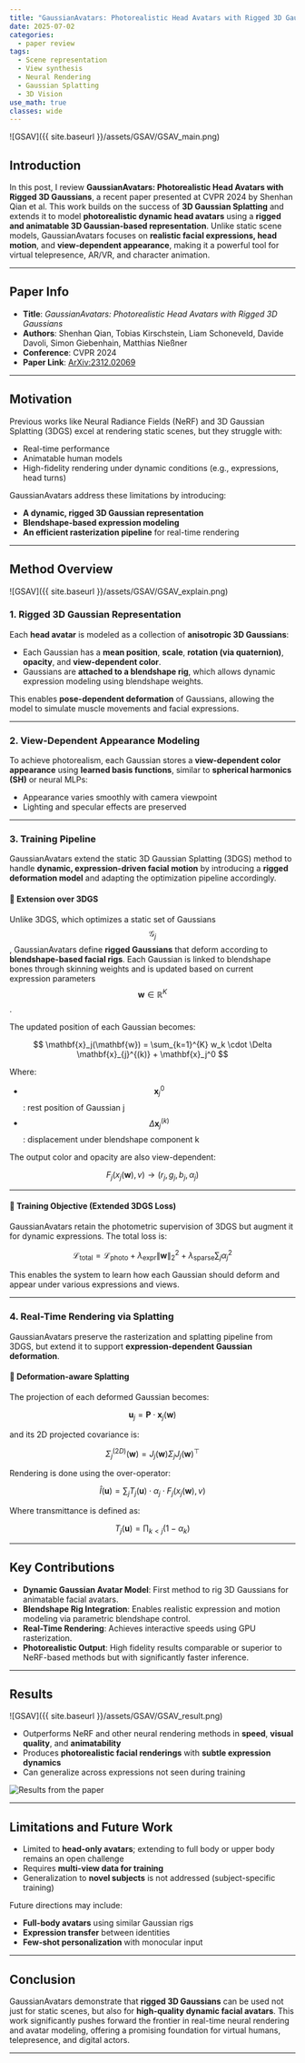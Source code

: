 ```yaml
---
title: "GaussianAvatars: Photorealistic Head Avatars with Rigged 3D Gaussians"
date: 2025-07-02
categories:
  - paper review
tags:
  - Scene representation
  - View synthesis
  - Neural Rendering
  - Gaussian Splatting
  - 3D Vision
use_math: true
classes: wide
---
```


![GSAV]({{ site.baseurl }}/assets/GSAV/GSAV_main.png)

## Introduction

In this post, I review **GaussianAvatars: Photorealistic Head Avatars with Rigged 3D Gaussians**, a recent paper presented at CVPR 2024 by Shenhan Qian et al. This work builds on the success of **3D Gaussian Splatting** and extends it to model **photorealistic dynamic head avatars** using a **rigged and animatable 3D Gaussian-based representation**. Unlike static scene models, GaussianAvatars focuses on **realistic facial expressions, head motion**, and **view-dependent appearance**, making it a powerful tool for virtual telepresence, AR/VR, and character animation.

---

## Paper Info

- **Title**: *GaussianAvatars: Photorealistic Head Avatars with Rigged 3D Gaussians*
- **Authors**: Shenhan Qian, Tobias Kirschstein, Liam Schoneveld, Davide Davoli, Simon Giebenhain, Matthias Nießner  
- **Conference**: CVPR 2024  
- **Paper Link**: [ArXiv:2312.02069](https://arxiv.org/abs/2312.02069)

---

## Motivation

Previous works like Neural Radiance Fields (NeRF) and 3D Gaussian Splatting (3DGS) excel at rendering static scenes, but they struggle with:
- Real-time performance
- Animatable human models
- High-fidelity rendering under dynamic conditions (e.g., expressions, head turns)

GaussianAvatars address these limitations by introducing:
- **A dynamic, rigged 3D Gaussian representation**
- **Blendshape-based expression modeling**
- **An efficient rasterization pipeline** for real-time rendering

---

## Method Overview

![GSAV]({{ site.baseurl }}/assets/GSAV/GSAV_explain.png)

### 1. **Rigged 3D Gaussian Representation**

Each **head avatar** is modeled as a collection of **anisotropic 3D Gaussians**:
- Each Gaussian has a **mean position**, **scale**, **rotation (via quaternion)**, **opacity**, and **view-dependent color**.
- Gaussians are **attached to a blendshape rig**, which allows dynamic expression modeling using blendshape weights.
  
This enables **pose-dependent deformation** of Gaussians, allowing the model to simulate muscle movements and facial expressions.

---

### 2. **View-Dependent Appearance Modeling**

To achieve photorealism, each Gaussian stores a **view-dependent color appearance** using **learned basis functions**, similar to **spherical harmonics (SH)** or neural MLPs:
- Appearance varies smoothly with camera viewpoint
- Lighting and specular effects are preserved

---

### 3. **Training Pipeline**

GaussianAvatars extend the static 3D Gaussian Splatting (3DGS) method to handle **dynamic, expression-driven facial motion** by introducing a **rigged deformation model** and adapting the optimization pipeline accordingly.

#### 🔄 Extension over 3DGS

Unlike 3DGS, which optimizes a static set of Gaussians $$ \mathcal{G}_j $$, GaussianAvatars define **rigged Gaussians** that deform according to **blendshape-based facial rigs**. Each Gaussian is linked to blendshape bones through skinning weights and is updated based on current expression parameters $$ \mathbf{w} \in \mathbb{R}^K $$.

The updated position of each Gaussian becomes:

$$
\mathbf{x}_j(\mathbf{w}) = \sum_{k=1}^{K} w_k \cdot \Delta \mathbf{x}_{j}^{(k)} + \mathbf{x}_j^0
$$

Where:
- $$ \mathbf{x}_j^0 $$: rest position of Gaussian j
- $$ \Delta \mathbf{x}_j^{(k)} $$: displacement under blendshape component k

The output color and opacity are also view-dependent:

$$
F_j(x_j(\mathbf{w}), v) \rightarrow (r_j, g_j, b_j, \alpha_j)
$$

---

#### 🎯 Training Objective (Extended 3DGS Loss)

GaussianAvatars retain the photometric supervision of 3DGS but augment it for dynamic expressions. The total loss is:

$$
\mathcal{L}_{\text{total}} = \mathcal{L}_{\text{photo}} + \lambda_{\text{expr}} \| \mathbf{w} \|_2^2 + \lambda_{\text{sparse}} \sum_j \alpha_j^2
$$

This enables the system to learn how each Gaussian should deform and appear under various expressions and views.

---

### 4. **Real-Time Rendering via Splatting**

GaussianAvatars preserve the rasterization and splatting pipeline from 3DGS, but extend it to support **expression-dependent Gaussian deformation**.

#### 🧠 Deformation-aware Splatting

The projection of each deformed Gaussian becomes:

$$
\mathbf{u}_j = \mathbf{P} \cdot \mathbf{x}_j(\mathbf{w})
$$

and its 2D projected covariance is:

$$
\Sigma_j^{(2D)}(\mathbf{w}) = J_j(\mathbf{w}) \Sigma_j J_j(\mathbf{w})^\top
$$

Rendering is done using the over-operator:

$$
\hat{I}(\mathbf{u}) = \sum_{j} T_j(\mathbf{u}) \cdot \alpha_j \cdot F_j(x_j(\mathbf{w}), v)
$$

Where transmittance is defined as:

$$
T_j(\mathbf{u}) = \prod_{k < j} (1 - \alpha_k)
$$

---


## Key Contributions

- **Dynamic Gaussian Avatar Model**: First method to rig 3D Gaussians for animatable facial avatars.
- **Blendshape Rig Integration**: Enables realistic expression and motion modeling via parametric blendshape control.
- **Real-Time Rendering**: Achieves interactive speeds using GPU rasterization.
- **Photorealistic Output**: High fidelity results comparable or superior to NeRF-based methods but with significantly faster inference.

---

## Results


![GSAV]({{ site.baseurl }}/assets/GSAV/GSAV_result.png)

- Outperforms NeRF and other neural rendering methods in **speed**, **visual quality**, and **animatability**
- Produces **photorealistic facial renderings** with **subtle expression dynamics**
- Can generalize across expressions not seen during training

![Results from the paper](https://arxiv.org/abs/2312.02069)

---

## Limitations and Future Work

- Limited to **head-only avatars**; extending to full body or upper body remains an open challenge
- Requires **multi-view data for training**
- Generalization to **novel subjects** is not addressed (subject-specific training)

Future directions may include:
- **Full-body avatars** using similar Gaussian rigs
- **Expression transfer** between identities
- **Few-shot personalization** with monocular input

---

## Conclusion

GaussianAvatars demonstrate that **rigged 3D Gaussians** can be used not just for static scenes, but also for **high-quality dynamic facial avatars**. This work significantly pushes forward the frontier in real-time neural rendering and avatar modeling, offering a promising foundation for virtual humans, telepresence, and digital actors.

---
